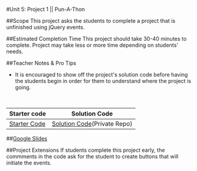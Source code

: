 #Unit 5: Project 1 || Pun-A-Thon


##Scope
This project asks the students to complete a project that is unfinished using jQuery events.


##Estimated Completion Time
This project should take 30-40 minutes to complete. Project may take less or more time depending on students' needs.  

##Teacher Notes & Pro Tips
* It is encouraged to show off the project's solution code before having the students begin in order for them to understand where the project is going.

<br>

| Starter code | Solution Code |
|-------|-------|
|[Starter Code](https://popcode.org/?gist=669fd43006daa8793b68e66160371606) | [Solution Code](https://github.com/ScriptEdcurriculum/solutions2016/tree/master/year1/unit5/project1)(Private Repo)|

##[Google Slides](https://docs.google.com/presentation/d/1WF-V39WIfWG8kuhNrD7L0Mx7Dyh3aZjd9-_u2rQMWZ8/edit?usp=sharing)

##Project Extensions
If students complete this project early, the commments in the code ask for the student to create buttons that will initiate the events.




